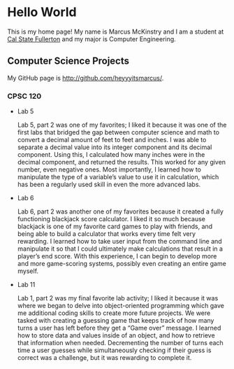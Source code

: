 # Hello World

This is my home page! My name is Marcus McKinstry and I am a student at [Cal State Fullerton](http://www.fullerton.edu/) and my major is Computer Engineering.

## Computer Science Projects

My GitHub page is http://github.com/heyyyitsmarcus/.

### CPSC 120

* Lab 5

    Lab 5, part 2 was one of my favorites; I liked it because it was one of the first labs that bridged the gap between computer science and math to convert a decimal amount of feet to feet and inches. I was able to separate a decimal value into its integer component and its decimal component. Using this, I calculated how many inches were in the decimal component, and returned the results. This worked for any given number, even negative ones. Most importantly, I learned how to manipulate the type of a variable’s value to use it in calculation, which has been a regularly used skill in even the more advanced labs.

* Lab 6

    Lab 6, part 2 was another one of my favorites because it created a fully functioning blackjack score calculator. I liked it so much because blackjack is one of my favorite card games to play with friends, and being able to build a calculator that works every time felt very rewarding. I learned how to take user input from the command line and manipulate it so that I could ultimately make calculations that result in a player’s end score. With this experience, I can begin to develop more and more game-scoring systems, possibly even creating an entire game myself.

* Lab 11

    Lab 1, part 2 was my final favorite lab activity; I liked it because it was where we began to delve into object-oriented programming which gave me additional coding skills to create more future projects. We were tasked with creating a guessing game that keeps track of how many turns a user has left before they get a “Game over” message. I learned how to store data and values inside of an object, and how to retrieve that information when needed. Decrementing the number of turns each time a user guesses while simultaneously checking if their guess is correct was a challenge, but it was rewarding to complete it.

